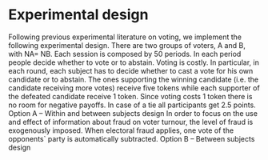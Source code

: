 # Experimental design
Following previous experimental literature on voting, we implement the following experimental design. There are two groups of voters, A and B, with NA= NB. Each session is composed by 50 periods. In each period people decide whether to vote or to abstain. Voting is costly. In particular, in each round, each subject has to decide whether to cast a vote for his own candidate or to abstain. The ones supporting the winning candidate (i.e. the candidate receiving more votes) receive five tokens while each supporter of the defeated candidate receive 1 token. Since voting costs 1 token there is no room for negative payoffs.  In case of a tie all participants get 2.5 points. 
Option A – Within and between subjects design
In order to focus on the use and effect of information about fraud on voter turnour, the level of fraud is exogenously imposed. When electoral fraud applies, one vote of the opponents` party is automatically subtracted. 
Option B – Between subjects design 

